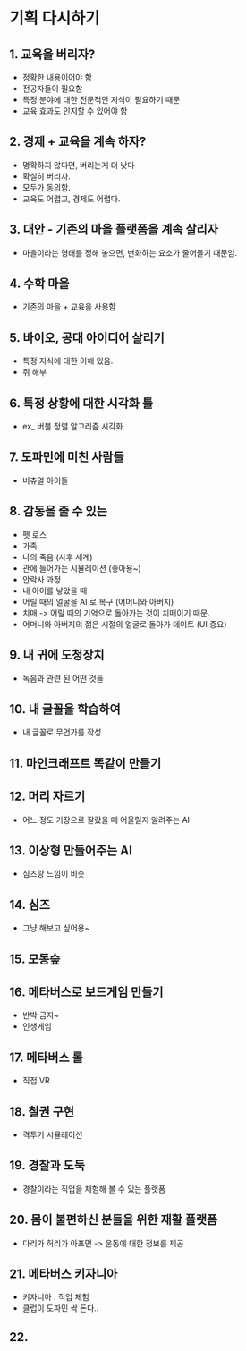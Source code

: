# 기획 다시하기

## 1. 교육을 버리자?
- 정확한 내용이어야 함
- 전공자들이 필요함
- 특정 분야에 대한 전문적인 지식이 필요하기 때문
- 교육 효과도 인지할 수 있어야 함

## 2. 경제 + 교육을 계속 하자?
- 명확하지 않다면, 버리는게 더 낫다
- 확실히 버리자.
- 모두가 동의함.
- 교육도 어렵고, 경제도 어렵다.

## 3. 대안 - 기존의 마을 플랫폼을 계속 살리자
- 마을이라는 형태를 정해 놓으면, 변화하는 요소가 줄어들기 때문임.

## 4. 수학 마을
- 기존의 마을 + 교육을 사용함

## 5. 바이오, 공대 아이디어 살리기
- 특정 지식에 대한 이해 있음.
- 쥐 해부

## 6. 특정 상황에 대한 시각화 툴
- ex_ 버블 정렬 알고리즘 시각화 

## 7. 도파민에 미친 사람들
- 버츄얼 아이돌

## 8. 감동을 줄 수 있는 
- 펫 로스
- 가족
- 나의 죽음 (사후 세계)
- 관에 들어가는 시뮬레이션 (좋아용~)
- 안락사 과정
- 내 아이를 낳았을 때
- 어릴 때의 얼굴을 AI 로 복구 (어머니와 아버지)
- 치매 -> 어릴 때의 기억으로 돌아가는 것이 치매이기 때문.
- 어머니와 아버지의 젊은 시절의 얼굴로 돌아가 데이트 (UI 중요)

## 9. 내 귀에 도청장치
- 녹음과 관련 된 어떤 것들

## 10. 내 글꼴을 학습하여
- 내 글꼴로 무언가를 작성

## 11. 마인크래프트 똑같이 만들기

## 12. 머리 자르기
- 어느 정도 기장으로 잘랐을 때 어울릴지 알려주는 AI

## 13. 이상형 만들어주는 AI
- 심즈랑 느낌이 비슷

## 14. 심즈
- 그냥 해보고 싶어용~

## 15. 모동숲

## 16. 메타버스로 보드게임 만들기
- 반박 금지~
- 인생게임

## 17. 메타버스 롤
- 직접 VR

## 18. 철권 구현
- 격투기 시뮬레이션

## 19. 경찰과 도둑
- 경찰이라는 직업을 체험해 볼 수 있는 플랫폼

## 20. 몸이 불편하신 분들을 위한 재활 플랫폼
- 다리가 허리가 아프면 -> 운동에 대한 정보를 제공

## 21. 메타버스 키자니아
- 키자니아 : 직업 체험
- 클럽이 도파민 싹 돈다..

## 22. 